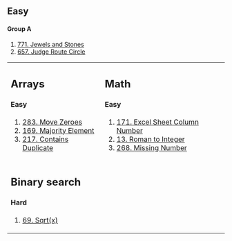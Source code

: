 <h2>Easy</h2>
<h4>Group A</h4>
<ol>
  <li><a href="https://leetcode.com/problems/jewels-and-stones/description/">771. Jewels and Stones</a></li>
  <li><a href="https://leetcode.com/problems/judge-route-circle/description/">657. Judge Route Circle</a></li>
</ol>

<table>
	<tr>
		<td>
			<h2>Arrays</h2>
			<h4>Easy</h4>
			<ol>
				<li><a href="https://leetcode.com/problems/move-zeroes/">283. Move Zeroes</a></li>
				<li><a href="https://leetcode.com/problems/majority-element/description/">169. Majority Element</a></li>
				<li><a href="https://leetcode.com/problems/contains-duplicate/description/">217. Contains Duplicate</a></li>
			</ol>
</td>
<td>
      <h2>Math</h2>
      <h4>Easy</h4>
      <ol>
        <li><a href="https://leetcode.com/problems/excel-sheet-column-number/description/">171. Excel Sheet Column Number</a></li>
		<li><a href="https://leetcode.com/problems/roman-to-integer/description/">13. Roman to Integer</a></li>
		<li><a href="https://leetcode.com/problems/missing-number/description/">268. Missing Number</a></li>
      </ol>
    </td>
	</tr>
	<tr>
	<td>
      <h2>Binary search</h2>
      <h4>Hard</h4>
      <ol>
        <li><a href="https://leetcode.com/problems/sqrtx/description/">69. Sqrt(x)</a></li>
</ol>
      
  </td>
  </tr>
</table>
